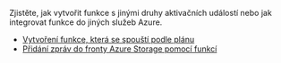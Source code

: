 Zjistěte, jak vytvořit funkce s jinými druhy aktivačních událostí nebo jak integrovat funkce do jiných služeb Azure.

+ [Vytvoření funkce, která se spouští podle plánu](../articles/azure-functions/functions-create-scheduled-function.md) 
+ [Přidání zpráv do fronty Azure Storage pomocí funkcí](../articles/azure-functions/functions-integrate-storage-queue-output-binding.md)
